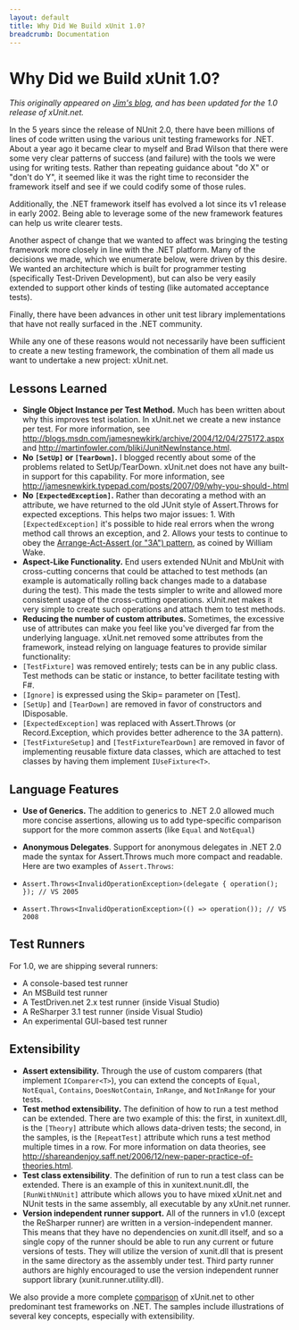 ```yaml
---
layout: default
title: Why Did We Build xUnit 1.0?
breadcrumb: Documentation
---
```

# Why Did we Build xUnit 1.0?

*This originally appeared on [Jim's blog](http://jamesnewkirk.typepad.com/posts/2007/09/announcing-xuni.html), and has been updated for the 1.0 release of xUnit.net.*

In the 5 years since the release of NUnit 2.0, there have been millions of lines of code written using the various unit testing frameworks for .NET. About a year ago it became clear to myself and Brad Wilson that there were some very clear patterns of success (and failure) with the tools we were using for writing tests. Rather than repeating guidance about "do X" or "don't do Y", it seemed like it was the right time to reconsider the framework itself and see if we could codify some of those rules.

Additionally, the .NET framework itself has evolved a lot since its v1 release in early 2002. Being able to leverage some of the new framework features can help us write clearer tests.

Another aspect of change that we wanted to affect was bringing the testing framework more closely in line with the .NET platform. Many of the decisions we made, which we enumerate below, were driven by this desire. We wanted an architecture which is built for programmer testing (specifically Test-Driven Development), but can also be very easily extended to support other kinds of testing (like automated acceptance tests).

Finally, there have been advances in other unit test library implementations that have not really surfaced in the .NET community.

While any one of these reasons would not necessarily have been sufficient to create a new testing framework, the combination of them all made us want to undertake a new project: xUnit.net.

## Lessons Learned
* **Single Object Instance per Test Method.** Much has been written about why this improves test isolation. In xUnit.net we create a new instance per test. For more information, see <http://blogs.msdn.com/jamesnewkirk/archive/2004/12/04/275172.aspx> and <http://martinfowler.com/bliki/JunitNewInstance.html>.
* **No `[SetUp]` or `[TearDown]`.** I blogged recently about some of the problems related to SetUp/TearDown. xUnit.net does not have any built-in support for this capability. For more information, see <http://jamesnewkirk.typepad.com/posts/2007/09/why-you-should-.html>
* **No `[ExpectedException]`.** Rather than decorating a method with an attribute, we have returned to the old JUnit style of Assert.Throws for expected exceptions. This helps two major issues: 1. With `[ExpectedException]` it's possible to hide real errors when the wrong method call throws an exception, and 2. Allows your tests to continue to obey the [Arrange-Act-Assert (or "3A") pattern](http://xp123.com/articles/3a-arrange-act-assert/), as coined by William Wake.
* **Aspect-Like Functionality.** End users extended NUnit and MbUnit with cross-cutting concerns that could be attached to test methods (an example is automatically rolling back changes made to a database during the test). This made the tests simpler to write and allowed more consistent usage of the cross-cutting operations. xUnit.net makes it very simple to create such operations and attach them to test methods.
* **Reducing the number of custom attributes.** Sometimes, the excessive use of attributes can make you feel like you've diverged far from the underlying language. xUnit.net removed some attributes from the framework, instead relying on language features to provide similar functionality:
 * `[TestFixture]` was removed entirely; tests can be in any public class. Test methods can be static or instance, to better facilitate testing with F#.
 * `[Ignore]` is expressed using the Skip= parameter on [Test].
 * `[SetUp]` and `[TearDown]` are removed in favor of constructors and IDisposable.
 * `[ExpectedException]` was replaced with Assert.Throws (or Record.Exception, which provides better adherence to the 3A pattern).
 * `[TestFixtureSetup]` and `[TestFixtureTearDown]` are removed in favor of implementing reusable fixture data classes, which are attached to test classes by having them implement `IUseFixture<T>`.

## Language Features

* **Use of Generics.** The addition to generics to .NET 2.0 allowed much more concise assertions, allowing us to add type-specific comparison support for the more common asserts (like `Equal` and `NotEqual`)
* **Anonymous Delegates**. Support for anonymous delegates in .NET 2.0 made the syntax for Assert.Throws much more compact and readable. Here are two examples of `Assert.Throws`:

* `Assert.Throws<InvalidOperationException>(delegate { operation(); }); // VS 2005`
* `Assert.Throws<InvalidOperationException>(() => operation()); // VS 2008`

## Test Runners
For 1.0, we are shipping several runners:

* A console-based test runner
* An MSBuild test runner
* A TestDriven.net 2.x test runner (inside Visual Studio)
* A ReSharper 3.1 test runner (inside Visual Studio)
* An experimental GUI-based test runner


## Extensibility

* **Assert extensibility.** Through the use of custom comparers (that implement `IComparer<T>`), you can extend the concepts of `Equal`, `NotEqual`, `Contains`, `DoesNotContain`, `InRange`, and `NotInRange` for your tests.
* **Test method extensibility.** The definition of how to run a test method can be extended. There are two example of this: the first, in xunitext.dll, is the `[Theory]` attribute which allows data-driven tests; the second, in the samples, is the `[RepeatTest]` attribute which runs a test method multiple times in a row. For more information on data theories, see <http://shareandenjoy.saff.net/2006/12/new-paper-practice-of-theories.html>.
* **Test class extensibility**. The definition of run to run a test class can be extended. There is an example of this in xunitext.nunit.dll, the `[RunWithNUnit]` attribute which allows you to have mixed xUnit.net and NUnit tests in the same assembly, all executable by any xUnit.net runner.
* **Version independent runner support.** All of the runners in v1.0 (except the ReSharper runner) are written in a version-independent manner. This means that they have no dependencies on xunit.dll itself, and so a single copy of the runner should be able to run any current or future versions of tests. They will utilize the version of xunit.dll that is present in the same directory as the assembly under test. Third party runner authors are highly encouraged to use the version independent runner support library (xunit.runner.utility.dll).

We also provide a more complete [comparison](comparisons.html) of xUnit.net to other predominant test frameworks on .NET. The samples include illustrations of several key concepts, especially with extensibility.
